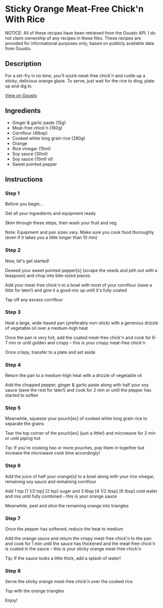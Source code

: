 # Sticky Orange Meat-Free Chick'n With Rice

NOTICE: All of these recipes have been retrieved from the Gousto API. I do not claim ownership of any recipes in these files. These recipes are provided for informational purposes only, based on publicly available data from Gousto.

## Description

For a stir-fry in no time, you'll sizzle meat-free chick'n and rustle up a sticky, delicious orange glaze. To serve, just wait for the rice to ding, plate up and dig in.

[View on Gousto](https://www.gousto.co.uk/recipes/cookbook/sticky-orange-meat-free-chicken-with-rice)

## Ingredients

- Ginger & garlic paste (15g)
- Meat-free chick'n (160g)
- Cornflour (4tbsp)
- Cooked white long grain rice (280g)
- Orange
- Rice vinegar (15ml)
- Soy sauce (30ml)
- Soy sauce (15ml) x0
- Sweet pointed pepper

## Instructions


### Step 1

Before you begin...

Get all your ingredients and equipment ready

Skim through these steps, then wash your fruit and veg

Note: Equipment and pan sizes vary. Make sure you cook food thoroughly (even if it takes you a little longer than 10 min)


### Step 2

Now, let's get started!

Deseed your sweet pointed pepper[s] (scrape the seeds and pith out with a teaspoon) and chop into bite-sized pieces

Add your meat-free chick'n to a bowl with most of your cornflour (save a little for later!) and give it a good mix up until it's fully coated

Tap off any excess cornflour


### Step 3

Heat a large, wide-based pan (preferably non-stick) with a generous drizzle of vegetable oil over a medium-high heat

Once the pan is very hot, add the coated meat-free chick'n and cook for 6-7 min or until golden and crispy – this is your crispy meat-free chick'n

Once crispy, transfer to a plate and set aside


### Step 4

Return the pan to a medium-high heat with a drizzle of vegetable oil

Add the chopped pepper, ginger & garlic paste along with half your soy sauce (save the rest for later!) and cook for 2 min or until the pepper has started to soften


### Step 5

Meanwhile, squeeze your pouch[es]<span class="text-danger"> </span>of cooked white long grain rice to separate the grains

Tear the top corner of the pouch[es] (just a little!) and microwave for 2 min or until piping hot

Tip: If you're cooking two or more pouches, pop them in together but increase the microwave cook time accordingly!


### Step 6

Add the juice of half your orange[s] to a bowl along with your rice vinegar, remaining soy sauce and remaining cornflour

Add 1 tsp <span class="text-purple">[1 1/2 tsp]</span> <span class="text-danger">[2 tsp]</span> sugar and 3 tbsp <span class="text-purple">[4 1/2 tbsp]</span> <span class="text-danger">[6 tbsp]</span> cold water and mix until fully combined – this is your orange sauce

Meanwhile, peel and slice the remaining orange into triangles


### Step 7

Once the pepper has softened, reduce the heat to medium

Add the orange sauce and return the crispy meat-free chick'n to the pan and cook for 1 min until the sauce has thickened and the meat-free chick'n is coated in the sauce – this is your sticky orange meat-free chick'n

Tip: If the sauce looks a little thick, add a splash of water!

### Step 8

Serve the sticky orange meat-free chick'n over the cooked rice

Top with the orange triangles

Enjoy!

